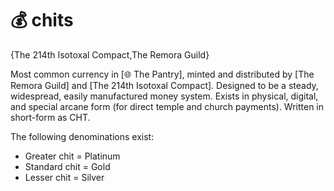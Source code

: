 # 💰 chits

{The 214th Isotoxal Compact,The Remora Guild}

Most common currency in [🌐 The Pantry], minted and distributed by [The Remora Guild] and [The 214th Isotoxal Compact]. Designed to be a steady, widespread, easily manufactured money system. Exists in physical, digital, and special arcane form (for direct temple and church payments). Written in short-form as CHT.

The following denominations exist:

- Greater chit = Platinum
- Standard chit = Gold
- Lesser chit = Silver
